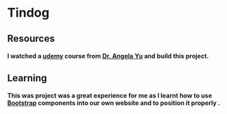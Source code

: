 # Tindog 


## Resources 
#### I watched a [udemy](https://www.udemy.com/) course from [Dr. Angela Yu](https://www.udemy.com/user/4b4368a3-b5c8-4529-aa65-2056ec31f37e/) and build this project.  

## Learning 
#### This was project was a great experience for me as I learnt how to use  [Bootstrap](https://getbootstrap.com/) components into our own website and to position it properly . 
